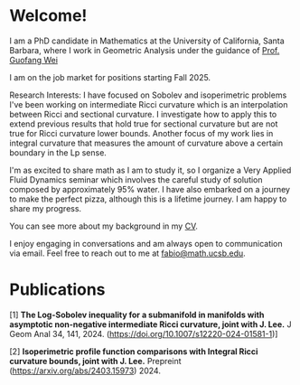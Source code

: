 # Welcome!

I am a PhD candidate in Mathematics at the University of California, Santa Barbara, where I work in Geometric Analysis under the guidance of [Prof. Guofang Wei]([https://scholar.google.com/citations?user=f0NoTC0AAAAJ&hl=en](https://web.math.ucsb.edu/~wei/)) 

I am on the job market for positions starting Fall 2025.

Research Interests:
I have focused on Sobolev and isoperimetric problems
I've been working on intermediate Ricci curvature which is an interpolation between Ricci and sectional curvature.
I investigate how to apply this to extend previous results that hold true for sectional curvature but are not true for Ricci curvature lower bounds.
Another focus of my work lies in integral curvature that measures the amount of curvature above a certain boundary in the Lp sense.

I'm as excited to share math as I am to study it, so I organize a Very Applied Fluid Dynamics seminar which involves the careful study of solution composed by approximately 95% water. 
I have also embarked on a journey to make the perfect pizza, although this is a lifetime journey. I am happy to share my progress.

You can see more about my background in my [CV](https://ylya.github.io/cv.pdf).

I enjoy engaging in conversations and am always open to communication via email. 
Feel free to reach out to me at [fabio@math.ucsb.edu](mailto:fabio@math.ucsb.edu).

# Publications

[1] **The Log-Sobolev inequality for a submanifold in manifolds with asymptotic non-negative intermediate Ricci curvature, joint with J. Lee.** J Geom Anal 34, 141, 2024. (https://doi.org/10.1007/s12220-024-01581-1)]

[2] **Isoperimetric profile function comparisons with Integral Ricci curvature bounds, joint with J. Lee.** Prepreint (https://arxiv.org/abs/2403.15973) 2024.
